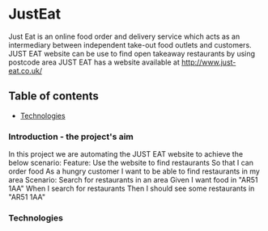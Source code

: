 # JustEat
Just Eat is an online food order and delivery service which acts as an intermediary between independent take-out food outlets and customers. JUST EAT website can be use to find open takeaway restaurants by using postcode area
JUST EAT has a website available at http://www.just-eat.co.uk/

## Table of contents
* [Technologies](#technologies)
 
### Introduction - the project's aim
 In this project we are automating the JUST EAT website to achieve the below scenario:
  Feature: Use the website to find restaurants
           So that I can order food
           As a hungry customer
           I want to be able to find restaurants in my area
  Scenario: Search for restaurants in an area
           Given I want food in "AR51 1AA"
           When I search for restaurants
           Then I should see some restaurants in "AR51 1AA"


### Technologies
